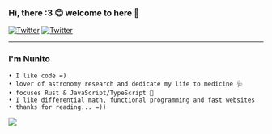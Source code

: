 ### Hi, there :3 :blush: welcome to here :wave:

[![Twitter](https://img.shields.io/static/v1?label=Twitter&message=@nunitoo_&color=1DA1F2)](https://twitter.com/nunitoo_)
[![Twitter](https://img.shields.io/static/v1?label=mail&message=mateusnss@proton.me&color=372580)](mailto:mateusnss@proton.me)


<hr>

### I'm Nunito

```
• I like code =)
• lover of astronomy research and dedicate my life to medicine 🩺
• focuses Rust & JavaScript/TypeScript 🦀
• I like differential math, functional programming and fast websites
• thanks for reading... =))
```

<a href="https://discord.com/users/760144171075371009">
  <img src="https://lanyard-profile-readme.vercel.app/api/760144171075371009?bg=00000000&hideTimestamp=true&idleMessage=Just%20chillin'%20at%20the%20moment..." />
</a>
